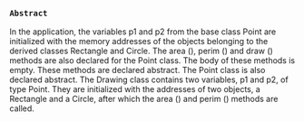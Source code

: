 ### `Abstract`
In the application, the variables p1 and p2 from the base class Point are initialized with the memory addresses of the objects belonging to the derived classes Rectangle and Circle. The area (), perim () and draw () methods are also declared for the Point class. The body of these methods is empty. These methods are declared abstract. The Point class is also declared abstract. The Drawing class contains two variables, p1 and p2, of type Point. They are initialized with the addresses of two objects, a Rectangle and a Circle, after which the area () and perim () methods are called.

